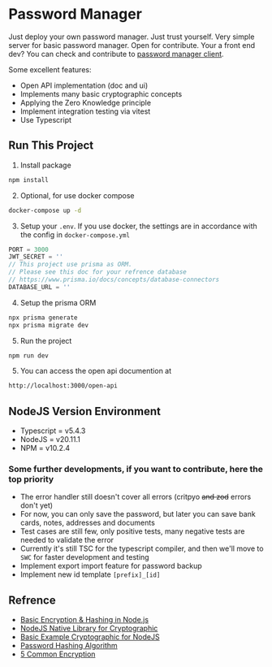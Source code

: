 # Password Manager

Just deploy your own password manager. Just trust yourself. Very simple server for basic password manager. Open for contribute. Your a front end dev? You can check and contribute to [password manager client](https://github.com/amusement-lab/password-manager-client).

Some excellent features:

- Open API implementation (doc and ui)
- Implements many basic cryptographic concepts
- Applying the Zero Knowledge principle
- Implement integration testing via vitest
- Use Typescript

## Run This Project

1. Install package

```js
npm install
```

2. Optional, for use docker compose

```sh
docker-compose up -d
```

3. Setup your `.env`. If you use docker, the settings are in accordance with the config in `docker-compose.yml`

```js
PORT = 3000
JWT_SECRET = ''
// This project use prisma as ORM.
// Please see this doc for your refrence database
// https://www.prisma.io/docs/concepts/database-connectors
DATABASE_URL = ''
```

4. Setup the prisma ORM

```sh
npx prisma generate
npx prisma migrate dev
```

5. Run the project

```sh
npm run dev
```

5. You can access the open api documention at

```sh
http://localhost:3000/open-api
```

## NodeJS Version Environment

- Typescript = v5.4.3
- NodeJS = v20.11.1
- NPM = v10.2.4

### Some further developments, if you want to contribute, here the top priority

- The error handler still doesn't cover all errors (critpyo ~~and zod~~ errors don't yet)
- For now, you can only save the password, but later you can save bank cards, notes, addresses and documents
- Test cases are still few, only positive tests, many negative tests are needed to validate the error
- Currently it's still TSC for the typescript compiler, and then we'll move to `SWC` for faster development and testing
- Implement export import feature for password backup
- Implement new id template `[prefix]_[id]`

## Refrence

- [Basic Encryption & Hashing in Node.js](https://www.zacfukuda.com/blog/basic-crypto-nodejs)
- [NodeJS Native Library for Cryptographic](https://nodejs.org/api/crypto.html)
- [Basic Example Cryptographic for NodeJS](https://fireship.io/lessons/node-crypto-examples/)
- [Password Hashing Algorithm](https://appwrite.io/blog/post/password-hashing-algorithms)
- [5 Common Encryption](https://www.arcserve.com/blog/5-common-encryption-algorithms-and-unbreakables-future)
